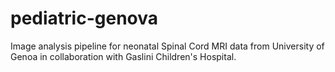 # pediatric-genova
Image analysis pipeline for neonatal Spinal Cord MRI data from University of Genoa in collaboration with Gaslini Children's Hospital.
